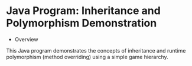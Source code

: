 # Java Program: Inheritance and Polymorphism Demonstration

* Overview

This Java program demonstrates the concepts of inheritance and runtime polymorphism (method overriding) using a simple game hierarchy.


